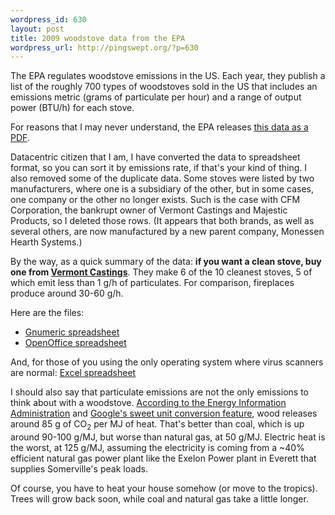 ```yaml
--- 
wordpress_id: 630
layout: post
title: 2009 woodstove data from the EPA
wordpress_url: http://pingswept.org/?p=630
---
```

The EPA regulates woodstove emissions in the US. Each year, they publish a list of the roughly 700 types of woodstoves sold in the US that includes an emissions metric (grams of particulate per hour) and a range of output power (BTU/h)  for each stove.

For reasons that I may never understand, the EPA releases <a href="http://www.epa.gov/oecaerth/resources/publications/monitoring/caa/woodstoves/certifiedwood.pdf">this data as a PDF</a>.

Datacentric citizen that I am, I have converted the data to spreadsheet format, so you can sort it by emissions rate, if that's your kind of thing. I also removed some of the duplicate data. Some stoves were listed by two manufacturers, where one is a subsidiary of the other, but in some cases, one company or the other no longer exists. Such is the case with CFM Corporation, the bankrupt owner of Vermont Castings and Majestic Products, so I deleted those rows. (It appears that both brands, as well as several others, are now manufactured by a new parent company, Monessen Hearth Systems.)

By the way, as a quick summary of the data: **if you want a clean stove, buy one from <a href="http://www.vermontcastings.com">Vermont Castings</a>**. They make 6 of the 10 cleanest stoves, 5 of which emit less than 1 g/h of particulates. For comparison, fireplaces produce around 30-60 g/h.

Here are the files:

* [Gnumeric spreadsheet][1]
* [OpenOffice spreadsheet][2]

And, for those of you using the only operating system where virus scanners are normal: [Excel spreadsheet][3]

I should also say that particulate emissions are not the only emissions to think about with a woodstove. <a href="http://www.eia.doe.gov/oiaf/1605/coefficients.html">According to the Energy Information Administration</a> and <a href="http://www.google.com/search?q=195+pounds+per+1000000+BTU+in+g+per+megajoule">Google's sweet unit conversion feature</a>, wood releases around 85 g of CO<sub>2</sub> per MJ of heat. That's better than coal, which is up around 90-100 g/MJ, but worse than natural gas, at 50 g/MJ. Electric heat is the worst, at 125 g/MJ, assuming the electricity is coming from a ~40% efficient natural gas power plant like the Exelon Power plant in Everett that supplies Somerville's peak loads.

Of course, you have to heat your house somehow (or move to the tropics). Trees will grow back soon, while coal and natural gas take a little longer.

[1]: http://pingswept.org/files/Woodstoves_EPA_2009.gnumeric
[2]: http://pingswept.org/files/Woodstoves_EPA_2009.ods
[3]: http://pingswept.org/files/Woodstoves_EPA_2009.xls
